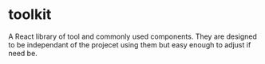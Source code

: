 # toolkit

A React library of tool and commonly used components. They are designed to be independant of the projecet using them but easy enough to adjust if need be.
